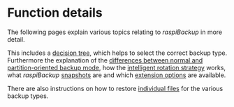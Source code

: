 # Function details

The following pages explain various topics relating to *raspiBackup* in more detail.

This includes a [decision tree](backup-types.md), which helps to select the correct backup type. Furthermore
the explanation of the [differences between normal and partition-oriented backup mode](normal-or-partition-backup.md),
how the [intelligent rotation strategy](smart-recycle.md) works, what *raspiBackup* [snapshots](snapshots.md)
are and which [extension options](hooks-for-own-scripts.md) are available.

There are also instructions on how to restore [individual files](how-to-retrieve-single-files-or-directories-from-the-backup.md) for the various backup types.

[.status]: translated
